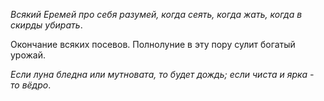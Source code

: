 _Всякий Еремей про себя разумей, когда сеять, когда жать, когда в скирды уби­рать_.

Окончание всяких посевов. Полнолуние в эту пору сулит богатый урожай.

_Если луна бледна или мутновата, то будет дождь; если чиста и ярка - то вёдро_.